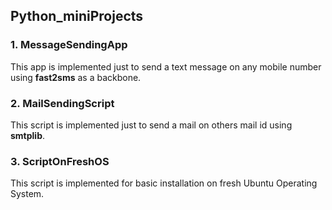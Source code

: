 ## Python_miniProjects

### 1. MessageSendingApp
This app is implemented just to send a text message on any mobile number using **fast2sms** as a backbone.

### 2. MailSendingScript
This script is implemented just to send a mail on others mail id using **smtplib**.

### 3. ScriptOnFreshOS
This script is implemented for basic installation on fresh Ubuntu Operating System.